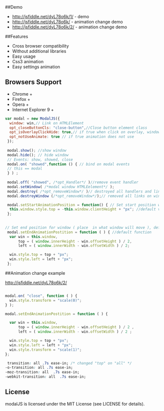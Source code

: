 ##Demo
* http://jsfiddle.net/dyL78o6k/1/ - demo
* http://jsfiddle.net/dyL78o6k/ - animation change demo
* http://jsfiddle.net/dyL78o6k/2/ - animation change demo

##Features
* Cross browser compatibility
* Without additional libraries
* Easy usage
* Css3 animation
* Easy settings animation

## Browsers Support
* Chrome +
* Firefox + 
* Opera +
* Internet Explorer 9 + 


```javascript
var modal = new ModalJS({
  window: win,// Link on HTMLElement
  opt_closeButtonCls: "close-button",//Close button element class
  opt_isOverlayClickHide: true,// if true when click on overlay, window will close
  opt_notUseAnimate: true // if true animation does not use 
 });
 
 modal.show(); //show window
 modal.hide(); // hide window
 // Events: show, showed, close
 modal.on( "showed",function () { // bind on modal events
 // this == modal
 } ) ;
 
 modal.off( "showed", /*opt_Handler*/ )//remove event handler
 modal.setWindow( /*modal window HTMLEelement*/ );
 modal.destroy( /*opt_removeWindow*/ )// destroyed all handlers and links on HTML elements, if opt_removeWindow = true, removed HTMLElemenet window.
 modal.destroyWindow (/*opt_removeWindow*/);// removed all links on window element, if opt_removeWindow = true, removed HTMLElemenet window.

 modal.setStartAnimationPosition = function() { // Set start position window  before start animation, default at the top at the center outside screen  
  this.window.style.top = -this.window.clientHeight + "px"; //default value
 };
 
 
// Set end position for window ( place  in what window will move ), default screen center
 modal.setEndAnimationPostition = function ( ) { //default function
  var win = this.window,
      top = ( window.innerHeight - win.offsetHeight ) / 2,
      left = ( window.innerWidth - win.offsetWidth ) / 2;

  win.style.top = top + "px";
  win.style.left = left + "px";
 };

 ```
 
##Animation change example

http://jsfiddle.net/dyL78o6k/2/ 


```javascript

modal.on( "close", function ( ) {
  win.style.transform = "scale(0)";
} );

modal.setEndAnimationPostition = function ( ) {

  var win = this.window,
      top = ( window.innerHeight - win.offsetHeight ) / 2 ,
      left = ( window.innerWidth - win.offsetWidth ) / 2 ;

  win.style.top = top + "px";
  win.style.left = left + "px";
  win.style.transform = "scale(1)";
};
```

```CSS
 transition: all .7s ease-in; /* changed "top" on "all" */
-o-transition: all .7s ease-in;
-moz-transition: all  .7s ease-in;
-webkit-transition: all  .7s ease-in;      

```

## License

modalJS is licensed under the MIT License (see LICENSE for details). 
 
